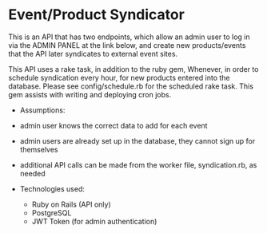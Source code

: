 # Event/Product Syndicator

This is an API that has two endpoints, which allow an admin user to log in via the ADMIN PANEL at the link below, and create new products/events that the API later syndicates to external event sites. 

This API uses a rake task, in addition to the ruby gem, Whenever, in order to schedule syndication every hour, for new products entered into the database. Please see config/schedule.rb for the scheduled rake task. This gem assists with writing and deploying cron jobs.

* Assumptions:
 * admin user knows the correct data to add for each event
 * admin users are already set up in the database, they cannot sign up for themselves
 * additional API calls can be made from the worker file, syndication.rb, as needed

 * Technologies used:
	* Ruby on Rails (API only)
	* PostgreSQL
	* JWT Token (for admin authentication)

